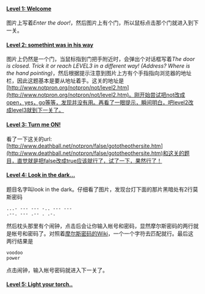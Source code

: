 #### [Level 1: Welcome](http://www.notpron.org/notpron/levelone.htm)
图片上写着*Enter the door!*，然后图片上有个门，所以鼠标点击那个门就进入到下一关。

#### [Level 2: somethint was in his way](http://www.notpron.org/notpron/not/level2.htm)
图片上仍然是一个门，当鼠标指到门把手附近时，会弹出个对话框写着*The door is closed. Trick it or reach LEVEL3 in a different way! (Address? Where is the hand pointing)*，然后根据提示注意到图片上方有个手指指向浏览器的地址栏，因此这题基本是要从地址着手。这关的地址是[http://www.notpron.org/notpron/not/level2.htm](http://www.notpron.org/notpron/not/level2.htm)。刚开始尝试把not改成open，yes，go等等，发现并没有用。再看了一眼提示，瞬间明白，吧level2改成level3就到下一关了。

#### [Level 3: Turn me ON!](http://www.deathball.net/notpron/false/gototheothersite.htm)
看了一下这关的url: [http://www.deathball.net/notpron/false/gototheothersite.htm](http://www.deathball.net/notpron/false/gototheothersite.htm)和这关的题目，直觉就是把false改成true应该就行了，试了一下，果然行了！

#### [Level 4: Look in the dark...](http://www.deathball.net/notpron/true/gototheothersite.htm)
题目名字叫look in the dark。仔细看了图片，发现台灯下面的那片黑暗处有2行莫斯密码
```
...- --- --- -.. --- ---
.--. --- .-- . .-.
```

然后枕头那里有个闹钟，点击后会让你输入帐号和密码，显然摩尔斯密码的两行就是帐号和密码了。对照着[摩尔斯密码的Wiki](https://en.wikipedia.org/wiki/Morse_code)，一个一个字符去匹配就行。最后这两行结果是
```
voodoo
power
```

点击闹钟，输入帐号密码就进入下一关了。

#### [Level 5: Light your torch..](http://www.deathball.net/notpron/google/shestheoneforme.htm)

